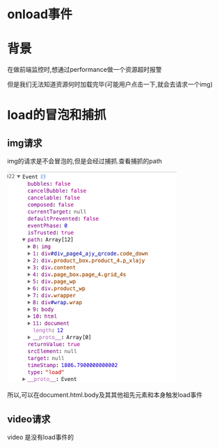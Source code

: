 # onload事件

# 背景

在做前端监控时,想通过performance做一个资源超时报警

但是我们无法知道资源何时加载完毕(可能用户点击一下,就会去请求一个img)

# load的冒泡和捕抓

## img请求

img的请求是不会冒泡的,但是会经过捕抓.查看捕抓的path

![img冒泡](/assets/QQ20170218-0.png)

所以,可以在document.html.body及其其他祖先元素和本身触发load事件

## video请求

video 是没有load事件的

